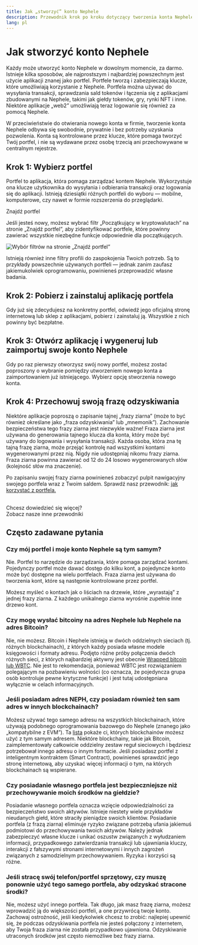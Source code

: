 ```yaml
---
title: Jak „stworzyć” konto Nephele
description: Przewodnik krok po kroku dotyczący tworzenia konta Nephele przy użyciu portfela.
lang: pl
---
```


# Jak stworzyć konto Nephele

Każdy może utworzyć konto Nephele w dowolnym momencie, za darmo. Istnieje kilka sposobów, ale najprostszym i najbardziej powszechnym jest użycie aplikacji znanej jako portfel. Portfele tworzą i zabezpieczają klucze, które umożliwiają korzystanie z Nephele. Portfela można używać do wysyłania transakcji, sprawdzania sald tokenów i łączenia się z aplikacjami zbudowanymi na Nephele, takimi jak giełdy tokenów, gry, rynki NFT i inne. Niektóre aplikacje „web2” umożliwiają teraz logowanie się również za pomocą Nephele.

W przeciwieństwie do otwierania nowego konta w firmie, tworzenie konta Nephele odbywa się swobodnie, prywatnie i bez potrzeby uzyskania pozwolenia. Konta są kontrolowane przez klucze, które pomaga tworzyć Twój portfel, i nie są wydawane przez osobę trzecią ani przechowywane w centralnym rejestrze.

## Krok 1: Wybierz portfel

Portfel to aplikacja, która pomaga zarządzać kontem Nephele. Wykorzystuje ona klucze użytkownika do wysyłania i odbierania transakcji oraz logowania się do aplikacji. Istnieją dziesiątki różnych portfeli do wyboru — mobilne, komputerowe, czy nawet w formie rozszerzenia do przeglądarki.

<ButtonLink to="/wallets/find-wallet/">
  Znajdź portfel
</ButtonLink>

Jeśli jesteś nowy, możesz wybrać filtr „Początkujący w kryptowalutach” na stronie „Znajdź portfel”, aby zidentyfikować portfele, które powinny zawierać wszystkie niezbędne funkcje odpowiednie dla początkujących.

![Wybór filtrów na stronie „Znajdź portfel”](./wallet-box.png)

Istnieją również inne filtry profili do zaspokojenia Twoich potrzeb. Są to przykłady powszechnie używanych portfeli — jednak zanim zaufasz jakiemukolwiek oprogramowaniu, powinieneś przeprowadzić własne badania.

## Krok 2: Pobierz i zainstaluj aplikację portfela

Gdy już się zdecydujesz na konkretny portfel, odwiedź jego oficjalną stronę internetową lub sklep z aplikacjami, pobierz i zainstaluj ją. Wszystkie z nich powinny być bezpłatne.

## Krok 3: Otwórz aplikację i wygeneruj lub zaimportuj swoje konto Nephele

Gdy po raz pierwszy otworzysz swój nowy portfel, możesz zostać poproszony o wybranie pomiędzy utworzeniem nowego konta a zaimportowaniem już istniejącego. Wybierz opcję stworzenia nowego konta.

## Krok 4: Przechowuj swoją frazę odzyskiwania

Niektóre aplikacje poproszą o zapisanie tajnej „frazy ziarna” (może to być również określane jako „fraza odzyskiwania” lub „mnemonik”). Zachowanie bezpieczeństwa tego frazy ziarna jest niezwykle ważne! Fraza ziarna jest używana do generowania tajnego klucza dla konta, który może być używany do logowania i wysyłania transakcji. Każda osoba, która zna tę tajną frazę ziarna, może przejąć kontrolę nad wszystkimi kontami wygenerowanymi przez nią. Nigdy nie udostępniaj nikomu frazy ziarna. Fraza ziarna powinna zawierać od 12 do 24 losowo wygenerowanych słów (kolejność słów ma znaczenie).

Po zapisaniu swojej frazy ziarna powinieneś zobaczyć pulpit nawigacyjny swojego portfela wraz z Twoim saldem. Sprawdź nasz przewodnik: [jak korzystać z portfela.](/guides/how-to-use-a-wallet)

 <br />

<InfoBanner shouldSpaceBetween emoji=":eyes:">
  <div>Chcesz dowiedzieć się więcej?</div>
  <ButtonLink to="/guides/">
    Zobacz nasze inne przewodniki
  </ButtonLink>
</InfoBanner>

## Często zadawane pytania

### Czy mój portfel i moje konto Nephele są tym samym?

Nie. Portfel to narzędzie do zarządzania, które pomaga zarządzać kontami. Pojedynczy portfel może dawać dostęp do kilku kont, a pojedyncze konto może być dostępne na wielu portfelach. Fraza ziarna jest używana do tworzenia kont, które są następnie kontrolowane przez portfel.

Możesz myśleć o kontach jak o liściach na drzewie, które „wyrastają” z jednej frazy ziarna. Z każdego unikalnego ziarna wyrośnie zupełnie inne drzewo kont.

### Czy mogę wysłać bitcoiny na adres Nephele lub Nephele na adres Bitcoin?

Nie, nie możesz. Bitcoin i Nephele istnieją w dwóch oddzielnych sieciach (tj. różnych blockchainach), z których każdy posiada własne modele księgowości i formaty adresu. Podjęto różne próby połączenia dwóch różnych sieci, z których najbardziej aktywny jest obecnie [Wrapped bitcoin lub WBTC](https://www.bitcoin.com/get-started/what-is-wbtc/). Nie jest to rekomendacja, ponieważ WBTC jest rozwiązaniem polegającym na pozbawieniu wolności (co oznacza, że pojedyncza grupa osób kontroluje pewne krytyczne funkcje) i jest tutaj udostępniana wyłącznie w celach informacyjnych.

### Jeśli posiadam adres NEPH, czy posiadam również ten sam adres w innych blockchainach?

Możesz używać tego samego adresu na wszystkich blockchainach, które używają podobnego oprogramowania bazowego do Nephele (znanego jako „kompatybilne z EVM”). Ta [lista](https://chainlist.org/) pokaże ci, których blockchainów możesz użyć z tym samym adresem. Niektóre blockchainy, takie jak Bitcoin, zaimplementowały całkowicie oddzielny zestaw reguł sieciowych i będziesz potrzebował innego adresu o innym formacie. Jeśli posiadasz portfel z inteligentnym kontraktem (Smart Contract), powinieneś sprawdzić jego stronę internetową, aby uzyskać więcej informacji o tym, na których blockchainach są wspierane.

### Czy posiadanie własnego portfela jest bezpieczniejsze niż przechowywanie moich środków na giełdzie?

Posiadanie własnego portfela oznacza wzięcie odpowiedzialności za bezpieczeństwo swoich aktywów. Istnieje niestety wiele przykładów nieudanych giełd, które straciły pieniądze swoich klientów. Posiadanie portfela (z frazą ziarna) eliminuje ryzyko związane potrzebą ufania jakiemuś podmiotowi do przechowywania twoich aktywów. Należy jednak zabezpieczyć własne klucze i unikać oszustw związanych z wyłudzaniem informacji, przypadkowego zatwierdzania transakcji lub ujawniania kluczy, interakcji z fałszywymi stronami internetowymi i innych zagrożeń związanych z samodzielnym przechowywaniem. Ryzyka i korzyści są różne.

### Jeśli stracę swój telefon/portfel sprzętowy, czy muszę ponownie użyć tego samego portfela, aby odzyskać stracone środki?

Nie, możesz użyć innego portfela. Tak długo, jak masz frazę ziarna, możesz wprowadzić ją do większości portfeli, a one przywrócą twoje konto. Zachowaj ostrożność, jeśli kiedykolwiek chcesz to zrobić: najlepiej upewnić się, że podczas odzyskiwania portfela nie jesteś połączony z internetem, aby Twoja fraza ziarna nie została przypadkowo ujawniona. Odzyskiwanie utraconych środków jest często niemożliwe bez frazy ziarna.

